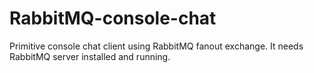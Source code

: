 # RabbitMQ-console-chat
Primitive console chat client using RabbitMQ fanout exchange. It needs RabbitMQ server installed and running.
